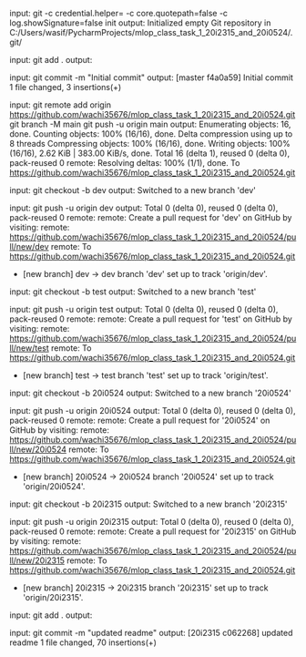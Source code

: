 input: git -c credential.helper= -c core.quotepath=false -c log.showSignature=false init
output: Initialized empty Git repository in C:/Users/wasif/PycharmProjects/mlop_class_task_1_20i2315_and_20i0524/.git/

input: git add .
output:

input: git commit -m "Initial commit"
output: [master f4a0a59] Initial commit
 1 file changed, 3 insertions(+)

input: git remote add origin https://github.com/wachi35676/mlop_class_task_1_20i2315_and_20i0524.git
git branch -M main
git push -u origin main
output: Enumerating objects: 16, done.
Counting objects: 100% (16/16), done.
Delta compression using up to 8 threads
Compressing objects: 100% (16/16), done.
Writing objects: 100% (16/16), 2.62 KiB | 383.00 KiB/s, done.
Total 16 (delta 1), reused 0 (delta 0), pack-reused 0
remote: Resolving deltas: 100% (1/1), done.
To https://github.com/wachi35676/mlop_class_task_1_20i2315_and_20i0524.git

input: git checkout -b dev
output: Switched to a new branch 'dev'

input: git push -u origin dev
output: Total 0 (delta 0), reused 0 (delta 0), pack-reused 0
remote: 
remote: Create a pull request for 'dev' on GitHub by visiting:
remote:      https://github.com/wachi35676/mlop_class_task_1_20i2315_and_20i0524/pull/new/dev
remote:
To https://github.com/wachi35676/mlop_class_task_1_20i2315_and_20i0524.git
 * [new branch]      dev -> dev
branch 'dev' set up to track 'origin/dev'.

input: git checkout -b test
output: Switched to a new branch 'test'

input: git push -u origin test
output: 
Total 0 (delta 0), reused 0 (delta 0), pack-reused 0
remote: 
remote: Create a pull request for 'test' on GitHub by visiting:
remote:      https://github.com/wachi35676/mlop_class_task_1_20i2315_and_20i0524/pull/new/test
remote:
To https://github.com/wachi35676/mlop_class_task_1_20i2315_and_20i0524.git
 * [new branch]      test -> test
branch 'test' set up to track 'origin/test'.

input: git checkout -b 20i0524
output: Switched to a new branch '20i0524'

input: git push -u origin 20i0524
output: Total 0 (delta 0), reused 0 (delta 0), pack-reused 0
remote: 
remote: Create a pull request for '20i0524' on GitHub by visiting:
remote:      https://github.com/wachi35676/mlop_class_task_1_20i2315_and_20i0524/pull/new/20i0524
remote:
To https://github.com/wachi35676/mlop_class_task_1_20i2315_and_20i0524.git
 * [new branch]      20i0524 -> 20i0524
branch '20i0524' set up to track 'origin/20i0524'.

input: git checkout -b 20i2315
output: Switched to a new branch '20i2315'

input: git push -u origin 20i2315
output: Total 0 (delta 0), reused 0 (delta 0), pack-reused 0
remote: 
remote: Create a pull request for '20i2315' on GitHub by visiting:
remote:      https://github.com/wachi35676/mlop_class_task_1_20i2315_and_20i0524/pull/new/20i2315
remote:
To https://github.com/wachi35676/mlop_class_task_1_20i2315_and_20i0524.git
 * [new branch]      20i2315 -> 20i2315
branch '20i2315' set up to track 'origin/20i2315'.

input: git add .
output:

input: git commit -m "updated readme"
output: [20i2315 c062268] updated readme
 1 file changed, 70 insertions(+)

